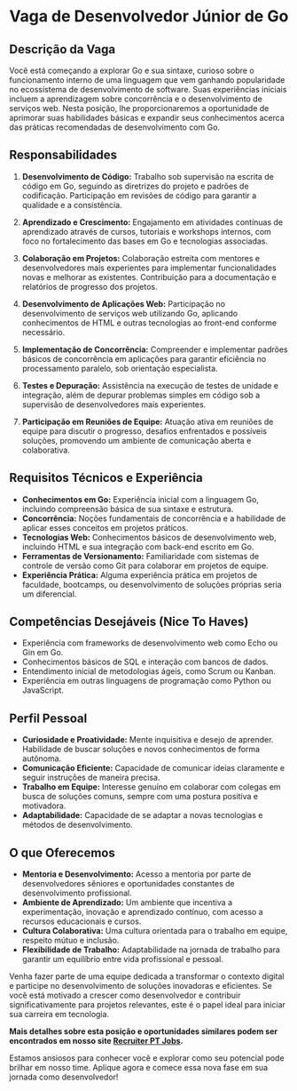 # Vaga de Desenvolvedor Júnior de Go

## Descrição da Vaga
Você está começando a explorar Go e sua sintaxe, curioso sobre o funcionamento interno de uma linguagem que vem ganhando popularidade no ecossistema de desenvolvimento de software. Suas experiências iniciais incluem a aprendizagem sobre concorrência e o desenvolvimento de serviços web. Nesta posição, lhe proporcionaremos a oportunidade de aprimorar suas habilidades básicas e expandir seus conhecimentos acerca das práticas recomendadas de desenvolvimento com Go.

## Responsabilidades
1. **Desenvolvimento de Código:** Trabalho sob supervisão na escrita de código em Go, seguindo as diretrizes do projeto e padrões de codificação. Participação em revisões de código para garantir a qualidade e a consistência.

2. **Aprendizado e Crescimento:** Engajamento em atividades contínuas de aprendizado através de cursos, tutoriais e workshops internos, com foco no fortalecimento das bases em Go e tecnologias associadas.

3. **Colaboração em Projetos:** Colaboração estreita com mentores e desenvolvedores mais experientes para implementar funcionalidades novas e melhorar as existentes. Contribuição para a documentação e relatórios de progresso dos projetos.

4. **Desenvolvimento de Aplicações Web:** Participação no desenvolvimento de serviços web utilizando Go, aplicando conhecimentos de HTML e outras tecnologias ao front-end conforme necessário.

5. **Implementação de Concorrência:** Compreender e implementar padrões básicos de concorrência em aplicações para garantir eficiência no processamento paralelo, sob orientação especialista.

6. **Testes e Depuração:** Assistência na execução de testes de unidade e integração, além de depurar problemas simples em código sob a supervisão de desenvolvedores mais experientes.

7. **Participação em Reuniões de Equipe:** Atuação ativa em reuniões de equipe para discutir o progresso, desafios enfrentados e possíveis soluções, promovendo um ambiente de comunicação aberta e colaborativa.

## Requisitos Técnicos e Experiência
- **Conhecimentos em Go:** Experiência inicial com a linguagem Go, incluindo compreensão básica de sua sintaxe e estrutura.
- **Concorrência:** Noções fundamentais de concorrência e a habilidade de aplicar esses conceitos em projetos práticos.
- **Tecnologias Web:** Conhecimentos básicos de desenvolvimento web, incluindo HTML e sua integração com back-end escrito em Go.
- **Ferramentas de Versionamento:** Familiaridade com sistemas de controle de versão como Git para colaborar em projetos de equipe.
- **Experiência Prática:** Alguma experiência prática em projetos de faculdade, bootcamps, ou desenvolvimento de soluções próprias seria um diferencial.

## Competências Desejáveis (Nice To Haves)
- Experiência com frameworks de desenvolvimento web como Echo ou Gin em Go.
- Conhecimentos básicos de SQL e interação com bancos de dados.
- Entendimento inicial de metodologias ágeis, como Scrum ou Kanban.
- Experiência em outras linguagens de programação como Python ou JavaScript.

## Perfil Pessoal
- **Curiosidade e Proatividade:** Mente inquisitiva e desejo de aprender. Habilidade de buscar soluções e novos conhecimentos de forma autônoma.
- **Comunicação Eficiente:** Capacidade de comunicar ideias claramente e seguir instruções de maneira precisa.
- **Trabalho em Equipe:** Interesse genuíno em colaborar com colegas em busca de soluções comuns, sempre com uma postura positiva e motivadora.
- **Adaptabilidade:** Capacidade de se adaptar a novas tecnologias e métodos de desenvolvimento.

## O que Oferecemos
- **Mentoria e Desenvolvimento:** Acesso a mentoria por parte de desenvolvedores sêniores e oportunidades constantes de desenvolvimento profissional.
- **Ambiente de Aprendizado:** Um ambiente que incentiva a experimentação, inovação e aprendizado contínuo, com acesso a recursos educacionais e cursos.
- **Cultura Colaborativa:** Uma cultura orientada para o trabalho em equipe, respeito mútuo e inclusão.
- **Flexibilidade de Trabalho:** Adaptabilidade na jornada de trabalho para garantir um equilíbrio entre vida profissional e pessoal.

Venha fazer parte de uma equipe dedicada a transformar o contexto digital e participe no desenvolvimento de soluções inovadoras e eficientes. Se você está motivado a crescer como desenvolvedor e contribuir significativamente para projetos relevantes, este é o papel ideal para iniciar sua carreira em tecnologia.

**Mais detalhes sobre esta posição e oportunidades similares podem ser encontrados em nosso site [Recruiter PT Jobs](https://recruiter.pt/jobs).**

Estamos ansiosos para conhecer você e explorar como seu potencial pode brilhar em nosso time. Aplique agora e comece essa nova fase em sua jornada como desenvolvedor!